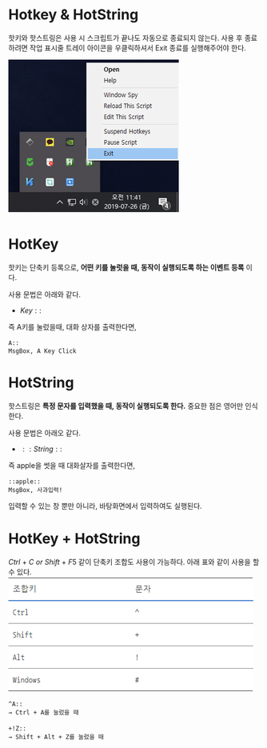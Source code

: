 # Hotkey & HotString

핫키와 핫스트링은 사용 시 스크립트가 끝나도 자동으로 종료되지 않는다.
사용 후 종료하려면 작업 표시줄 트레이 아이콘을 우클릭하셔서 Exit 종료를 실행해주어야 한다.

![](assets/part1-3-hotkey-hotstring-d20cc0e2.png)


# HotKey

핫키는 단축키 등록으로, **어떤 키를 눌럿을 때, 동작이 실행되도록 하는 이벤트 등록** 이다.

사용 문법은 아래와 같다.
* $Key::$

즉 A키를 눌렀을때, 대화 상자를 출력한다면,

```autohotkey
A::
MsgBox, A Key Click
```

# HotString
핫스트링은 **특정 문자를 입력했을 때, 동작이 실행되도록 한다.** 중요한 점은 영어만 인식한다.

사용 문법은 아래오 같다.
* $::String::$

즉 apple을 썻을 때 대화살자를 출력한다면,

```autohotkey
::apple::
MsgBox, 사과입력!
```

입력할 수 있는 창 뿐만 아니라, 바탕화면에서 입력하여도 실행된다.

# HotKey + HotString
$Ctrl$ + $C$ $or$ $Shift$ + $F5$ 같이 단축키 조합도 사용이 가능하다.
아래 표와 같이 사용을 할 수 있다.
![](assets/part1-3-hotkey-hotstring-bb71126b.png)

```autohotkey
^A::
→ Ctrl + A를 눌렀을 때

+!Z::
→ Shift + Alt + Z를 눌렀을 때
```
